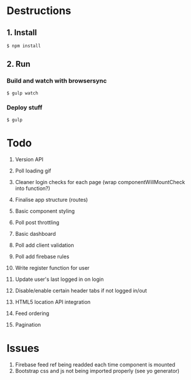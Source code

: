 # Destructions

## 1. Install

```bash
$ npm install
```

## 2. Run

### Build and watch with browsersync
```
$ gulp watch 
```

### Deploy stuff
```
$ gulp
```

# Todo

1. Version API

1. Poll loading gif

1. Cleaner login checks for each page (wrap componentWillMountCheck into function?)

1. Finalise app structure (routes)

1. Basic component styling

1. Poll post throttling

1. Basic dashboard

1. Poll add client validation
1. Poll add firebase rules

1. Write register function for user
1. Update user's last logged in on login

1. Disable/enable certain header tabs if not logged in/out

1. HTML5 location API integration

1. Feed ordering
1. Pagination

# Issues

1. Firebase feed ref being readded each time component is mounted
1. Bootstrap css and js not being imported properly (see yo generator)